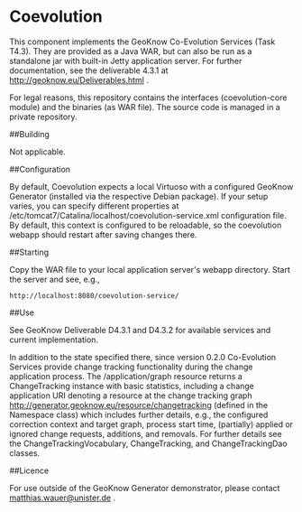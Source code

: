 Coevolution
===========

This component implements the GeoKnow Co-Evolution Services (Task T4.3). They are provided as a Java WAR, but can also be run as a standalone jar with built-in Jetty application server. For further documentation, see the deliverable 4.3.1 at http://geoknow.eu/Deliverables.html .

For legal reasons, this repository contains the interfaces (coevolution-core module) and the binaries (as WAR file). The source code is managed in a private repository.

##Building

Not applicable.

##Configuration

By default, Coevolution expects a local Virtuoso with a configured GeoKnow Generator (installed via the respective Debian package). If your setup varies, you can specify different properties at /etc/tomcat7/Catalina/localhost/coevolution-service.xml configuration file. By default, this context is configured to be reloadable, so the coevolution webapp should restart after saving changes there.

##Starting

Copy the WAR file to your local application server's webapp directory. Start the server and see, e.g.,

	http://localhost:8080/coevolution-service/
	
##Use

See GeoKnow Deliverable D4.3.1 and D4.3.2 for available services and current implementation.

In addition to the state specified there, since version 0.2.0 Co-Evolution Services provide change tracking functionality during the change application process. The /application/graph resource returns a ChangeTracking instance with basic statistics, including a change application URI denoting a resource at the change tracking graph http://generator.geoknow.eu/resource/changetracking (defined in the Namespace class) which includes further details, e.g., the configured correction context and target graph, process start time, (partially) applied or ignored change requests, additions, and removals. For further details see the ChangeTrackingVocabulary, ChangeTracking, and ChangeTrackingDao classes.
	
	
##Licence

For use outside of the GeoKnow Generator demonstrator, please contact matthias.wauer@unister.de .